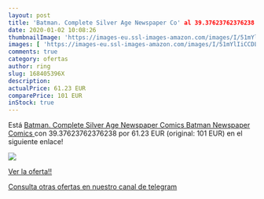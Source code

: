 ```yaml
---
layout: post
title: 'Batman. Complete Silver Age Newspaper Co' al 39.37623762376238 % de descuento
date: 2020-01-02 10:08:26
thumbnailImage: 'https://images-eu.ssl-images-amazon.com/images/I/51mYlIiCCDL._SL200_.jpg'
images: [ 'https://images-eu.ssl-images-amazon.com/images/I/51mYlIiCCDL._SL200_.jpg' ]
comments: true
category: ofertas
author: ring
slug: 168405396X
description:
actualPrice: 61.23 EUR
comparePrice: 101 EUR
inStock: true
---
```


Está [Batman. Complete Silver Age Newspaper Comics  Batman Newspaper Comics ](https://www.amazon.com/dp/168405396X/?tag=redken08-20) con 39.37623762376238 por 61.23 EUR (original: 101 EUR) en el siguiente enlace!

[![](https://images-eu.ssl-images-amazon.com/images/I/51mYlIiCCDL._SL200_.jpg)](https://www.amazon.com/dp/168405396X/?tag=redken08-20)

[Ver la oferta!!](https://www.amazon.com/dp/168405396X/?tag=redken08-20)

[Consulta otras ofertas en nuestro canal de telegram](https://t.me/s/ofertas25)
